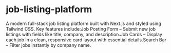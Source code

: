 # job-listing-platform
A modern full-stack job listing platform built with Next.js and styled using Tailwind CSS. Key features include:Job Posting Form – Submit new job listings with fields like title, company, and description.Job Cards – Display each job in a clean, responsive card layout with essential details.Search Bar – Filter jobs instantly by company name.
